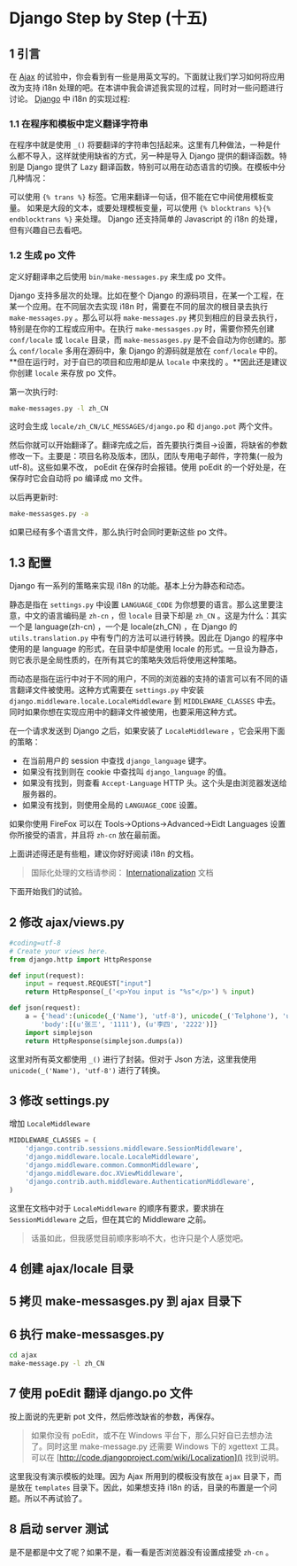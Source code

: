 # Django Step by Step (十五)

## 1 引言

在 [Ajax](https://zh.wikipedia.org/wiki/AJAX) 的试验中，你会看到有一些是用英文写的。下面就让我们学习如何将应用改为支持 i18n 处理的吧。在本讲中我会讲述我实现的过程，同时对一些问题进行讨论。 [Django](https://www.djangoproject.com/) 中 i18n 的实现过程:

### 1.1 在程序和模板中定义翻译字符串

在程序中就是使用 `_()` 将要翻译的字符串包括起来。这里有几种做法，一种是什么都不导入，这样就使用缺省的方式，另一种是导入 Django 提供的翻译函数。特别是 Django 提供了 Lazy 翻译函数，特别可以用在动态语言的切换。在模板中分几种情况：

可以使用 `{% trans %}` 标签。它用来翻译一句话，但不能在它中间使用模板变量。 
如果是大段的文本，或要处理模板变量，可以使用 `{% blocktrans %}{% endblocktrans %}` 来处理。 
Django 还支持简单的 Javascript 的 i18n 的处理，但有兴趣自已去看吧。

### 1.2 生成 po 文件

定义好翻译串之后使用 `bin/make-messages.py` 来生成 po 文件。

Django 支持多层次的处理。比如在整个 Django 的源码项目，在某一个工程，在某一个应用。在不同层次去实现 i18n 时，需要在不同的层次的根目录去执行 `make-messages.py` 。那么可以将 `make-messages.py` 拷贝到相应的目录去执行，特别是在你的工程或应用中。在执行 `make-messasges.py` 时，需要你预先创建 `conf/locale` 或 `locale` 目录，而 `make-messasges.py` 是不会自动为你创建的。那么 `conf/locale` 多用在源码中，象 Django 的源码就是放在 `conf/locale` 中的。 **但在运行时，对于自已的项目和应用却是从 ``locale`` 中来找的 。**因此还是建议你创建 `locale` 来存放 po 文件。

第一次执行时:

```bash
make-messages.py -l zh_CN
```

这时会生成 `locale/zh_CN/LC_MESSAGES/django.po` 和 `django.pot` 两个文件。

然后你就可以开始翻译了。翻译完成之后，首先要执行类目->设置，将缺省的参数修改一下。主要是：项目名称及版本，团队，团队专用电子邮件，字符集(一般为 utf-8)。这些如果不改， poEdit 在保存时会报错。使用 poEdit 的一个好处是，在保存时它会自动将 po 编译成 mo 文件。

以后再更新时:

```bash
make-messasges.py -a
```

如果已经有多个语言文件，那么执行时会同时更新这些 po 文件。

## 1.3 配置

Django 有一系列的策略来实现 i18n 的功能。基本上分为静态和动态。

静态是指在 `settings.py` 中设置 `LANGUAGE_CODE` 为你想要的语言。那么这里要注意，中文的语言编码是 `zh-cn` ，但 `locale` 目录下却是 `zh_CN` 。这是为什么：其实一个是 language(zh-cn) ，一个是 locale(zh_CN) ，在 Django 的 `utils.translation.py` 中有专门的方法可以进行转换。因此在 Django 的程序中使用的是 language 的形式，在目录中却是使用 locale 的形式。一旦设为静态，则它表示是全局性质的，在所有其它的策略失效后将使用这种策略。

而动态是指在运行中对于不同的用户，不同的浏览器的支持的语言可以有不同的语言翻译文件被使用。这种方式需要在 `settings.py` 中安装 `django.middleware.locale.LocaleMiddleware` 到 `MIDDLEWARE_CLASSES` 中去。同时如果你想在实现应用中的翻译文件被使用，也要采用这种方式。

在一个请求发送到 Django 之后，如果安装了 `LocaleMiddleware` ，它会采用下面的策略：

  * 在当前用户的 session 中查找 `django_language` 键字。 
  * 如果没有找到则在 cookie 中查找叫 `django_language` 的值。 
  * 如果没有找到，则查看 `Accept-Language` HTTP 头。这个头是由浏览器发送给服务器的。 
  * 如果没有找到，则使用全局的 `LANGUAGE_CODE` 设置。 

如果你使用 FireFox 可以在 Tools->Options->Advanced->Eidt Languages 设置你所接受的语言，并且将 `zh-cn` 放在最前面。

上面讲述得还是有些粗，建议你好好阅读 i18n 的文档。

> 国际化处理的文档请参阅： [Internationalization](https://docs.djangoproject.com/en/2.0/topics/i18n/) 文档

下面开始我们的试验。

## 2 修改 ajax/views.py

```Python
#coding=utf-8
# Create your views here.
from django.http import HttpResponse

def input(request):
    input = request.REQUEST["input"]
    return HttpResponse(_('<p>You input is "%s"</p>') % input)

def json(request):
    a = {'head':(unicode(_('Name'), 'utf-8'), unicode(_('Telphone'), 'utf-8')),
        'body':[(u'张三', '1111'), (u'李四', '2222')]}
    import simplejson
    return HttpResponse(simplejson.dumps(a))
```

这里对所有英文都使用 `_()` 进行了封装。但对于 Json 方法，这里我使用 `unicode(_('Name'), 'utf-8')` 进行了转换。

## 3 修改 settings.py

增加 `LocaleMiddleware`

```Python
MIDDLEWARE_CLASSES = (
    'django.contrib.sessions.middleware.SessionMiddleware',
    'django.middleware.locale.LocaleMiddleware',
    'django.middleware.common.CommonMiddleware',
    'django.middleware.doc.XViewMiddleware',
    'django.contrib.auth.middleware.AuthenticationMiddleware',
)
```

这里在文档中对于 `LocaleMiddleware` 的顺序有要求，要求排在 `SessionMiddleware` 之后，但在其它的 Middleware 之前。

> 话虽如此，但我感觉目前顺序影响不大，也许只是个人感觉吧。

## 4 创建 ajax/locale 目录

## 5 拷贝 make-messasges.py 到 ajax 目录下

## 6 执行 make-messasges.py

```bash
cd ajax
make-message.py -l zh_CN
```

## 7 使用 poEdit 翻译 django.po 文件

按上面说的先更新 pot 文件，然后修改缺省的参数，再保存。

> 如果你没有 poEdit，或不在 Windows 平台下，那么只好自已去想办法了。同时这里 make-message.py 还需要 Windows 下的 xgettext 工具。可以在 [http://code.djangoproject.com/wiki/Localization]() 找到说明。

这里我没有演示模板的处理。因为 Ajax 所用到的模板没有放在 `ajax` 目录下，而是放在 `templates` 目录下。因此，如果想支持 i18n 的话，目录的布置是一个问题。所以不再试验了。

## 8 启动 server 测试

是不是都是中文了呢？如果不是，看一看是否浏览器没有设置成接受 `zh-cn` 。
